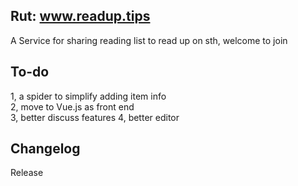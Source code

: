 ## Rut:  www.readup.tips
A Service for sharing reading list to read up on sth, welcome to join 

## To-do
1, a spider to simplify adding item info  
2, move to Vue.js as front end  
3, better discuss features 
4, better editor 

## Changelog

Release